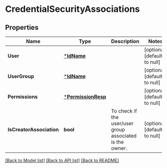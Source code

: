 # CredentialSecurityAssociations

## Properties
Name | Type | Description | Notes
------------ | ------------- | ------------- | -------------
**User** | [***IdName**](IdName.md) |  | [optional] [default to null]
**UserGroup** | [***IdName**](IdName.md) |  | [optional] [default to null]
**Permissions** | [***PermissionResp**](PermissionResp.md) |  | [optional] [default to null]
**IsCreatorAssociation** | **bool** | To check if the user/user group associated is the owner. | [optional] [default to null]

[[Back to Model list]](../README.md#documentation-for-models) [[Back to API list]](../README.md#documentation-for-api-endpoints) [[Back to README]](../README.md)

